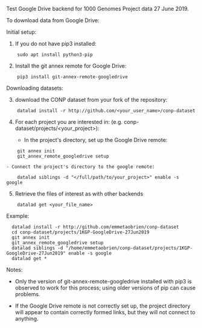 Test Google Drive backend for 1000 Genomes Project data 27 June 2019.

To download data from Google Drive:

Initial setup:

1. If you do not have pip3 installed:

```
    sudo apt install python3-pip
```

2. Install the git annex remote for Google Drive:

```
    pip3 install git-annex-remote-googledrive
```

Downloading datasets:

3. download the CONP dataset from your fork of the repository:

```
    datalad install -r http://github.com/<your_user_name>/conp-dataset
```

4. For each project you are interested in: (e.g. conp-dataset/projects/<your_project>):

    - In the project's directory, set up the Google Drive remote:
 
```
    git annex init
    git_annex_remote_googledrive setup
```

    - Connect the project's directory to the google remote:

```
    datalad siblings -d "</full/path/to/your_project>" enable -s google
```

5. Retrieve the files of interest as with other backends

```
    datalad get <your_file_name>
```

Example:

```
  datalad install -r http://github.com/emmetaobrien/conp-dataset
  cd conp-dataset/projects/1KGP-GoogleDrive-27Jun2019
  git annex init
  git_annex_remote_googledrive setup
  datalad siblings -d "/home/emmetaobrien/conp-dataset/projects/1KGP-GoogleDrive-27Jun2019" enable -s google
  datalad get *
```


Notes:

* Only the version of git-annex-remote-googledrive installed with pip3 is observed to work for this process; using older versions of pip can cause problems.

* If the Google Drive remote is not correctly set up, the project directory will appear to contain correctly formed links, but they will not connect to anything.








